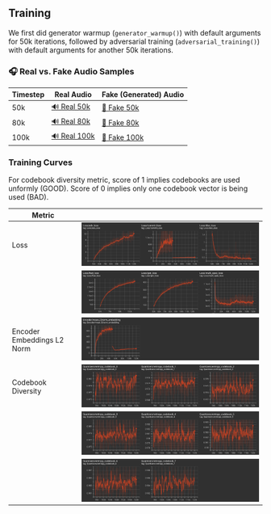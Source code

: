 ## Training

We first did generator warmup (`generator_warmup()`) with default arguments for 50k iterations, followed by adversarial training (`adversarial_training()`) with default arguments for another 50k iterations.

### 🎧 Real vs. Fake Audio Samples

| Timestep | Real Audio | Fake (Generated) Audio |
|----------|------------|------------------------|
| 50k      | [🔊 Real 50k](media/real_50k.wav) | [🤖 Fake 50k](media/fake_50k.wav) |
| 80k      | [🔊 Real 80k](media/real_80k.wav) | [🤖 Fake 80k](media/fake_80k.wav) |
| 100k     | [🔊 Real 100k](media/real_100k.wav) | [🤖 Fake 100k](media/fake_100k.wav) |

### Training Curves

For codebook diversity metric, score of 1 implies codebooks are used unformly (GOOD). Score of 0 implies only one codebook vector is being used (BAD).

| Metric   |                    | 
|----------|------------------------------|
| Loss  | ![Loss 1](media/loss1.png) |
|       | ![Loss 2](media/loss2.png) |
| Encoder Embeddings L2 Norm| ![Enc 50k](media/enc_norm.png) |
| Codebook Diversity | ![Entropy 1](media/entropy1.png)  |
|                    | ![Entropy 2](media/entropy2.png)  |
|                    | ![Entropy 3](media/entropy3.png)  |




